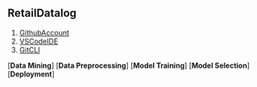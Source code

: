 ## RetailDatalog
1. [GithubAccount](https://github.com)
2. [VSCodeIDE](https://code.visualstudio.com/)
3. [GitCLI](https://git-scm.com/book/en/v2/Getting-Started-The-Command-Line)

[**Data Mining**]
[**Data Preprocessing**]
[**Model Training**]
[**Model Selection**]
[**Deployment**]

